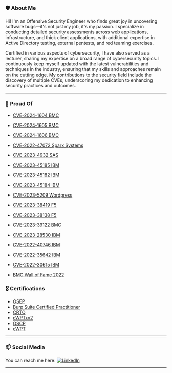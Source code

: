 ### 🛡️ About Me
Hi! I'm an Offensive Security Engineer who finds great joy in uncovering software bugs—it's not just my job, it's my passion. I specialize in conducting detailed security assessments across web applications, infrastructure, and thick client applications, with additional expertise in Active Directory testing, external pentests, and red teaming exercises.

Certified in various aspects of cybersecurity, I have also served as a lecturer, sharing my expertise on a broad range of cybersecurity topics. I continuously keep myself updated with the latest vulnerabilities and techniques in the industry, ensuring that my skills and approaches remain on the cutting edge. My contributions to the security field include the discovery of multiple CVEs, underscoring my dedication to enhancing security practices and outcomes.

***
### 🔭 Proud Of
* [CVE-2024-1604 BMC](https://www.cve.org/CVERecord?id=CVE-2024-1604)
* [CVE-2024-1605 BMC](https://www.cve.org/CVERecord?id=CVE-2024-1605)
* [CVE-2024-1606 BMC](https://www.cve.org/CVERecord?id=CVE-2024-1606)
* [CVE-2022-47072 Sparx Systems](https://www.cve.org/CVERecord?id=CVE-2022-47072)
* [CVE-2023-4932 SAS](https://www.cve.org/CVERecord?id=CVE-2023-4932)
* [CVE-2023-45185 IBM](https://www.ibm.com/support/pages/node/7091942)
* [CVE-2023-45182 IBM](https://www.ibm.com/support/pages/node/7091942)
* [CVE-2023-45184 IBM](https://www.ibm.com/support/pages/node/7091942)
* [CVE-2023-5209 Wordpress](https://wpscan.com/vulnerability/dea6077a-81ee-451f-b049-3749a2252c88/)
* [CVE-2023-38419 F5](https://my.f5.com/manage/s/article/K000133472)
* [CVE-2023-38138 F5](https://my.f5.com/manage/s/article/K000133474)
* [CVE-2023-39122 BMC](https://www.cve.org/CVERecord?id=CVE-2023-39122)
* [CVE-2023-28530 IBM](https://www.ibm.com/support/pages/node/7012621)
* [CVE-2022-40746 IBM](https://www.ibm.com/support/pages/node/6840359)
* [CVE-2022-35642 IBM](https://www.ibm.com/support/pages/node/6829311)
* [CVE-2022-30615 IBM](https://www.ibm.com/support/pages/node/6829311)

* [BMC Wall of Fame 2022](https://docs.bmc.com/docs/security/security-wall-of-fame-864104037.html)

### 🎖️ Certifications
* [OSEP](https://www.credential.net/70bd27eb-9338-4710-bf66-7fcd77926880)
* [Burp Suite Certified Practitioner](https://portswigger.net/web-security/e/c/905cd83918e61427?utm_source=office&utm_medium=email&utm_campaign=burp-prac-cert-pass-success&utm_content=52.1&tid=ZyvvWjwAn76bJsbtXbD3OWcDMImp4aw6w4xgj5vAHSbH4gxTVnPJ6CeIQoc8_-yU)
* [CRTO](https://api.eu.badgr.io/public/assertions/LcSc0-HfSv68tKraVgiHCA)
* [eWPTxv2](https://verified.elearnsecurity.com/certificates/1a16a71d-fbed-4198-bbe5-b465b8f8ea15)
* [OSCP](https://www.credly.com/badges/baad44ef-710e-4025-90b0-e35fb58324d2?source=linked_in_profile)
* [eWPT](https://www.elearnsecurity.com/certification/verify?c=519df703-a40a-43f7-ac85-eb5c768467be)
***
### 📫 Social Media
You can reach me here:
[![LinkedIn](https://img.shields.io/badge/linkedin-%230077B5.svg?style=for-the-badge&logo=linkedin&logoColor=white)](https://www.linkedin.com/in/maksymilian-kubiak/)

***
